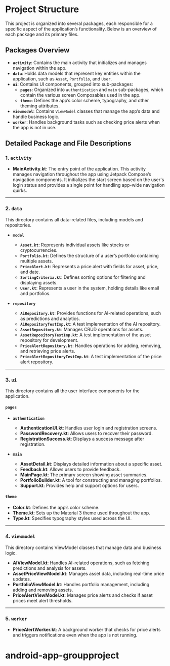 # Project Structure

This project is organized into several packages, each responsible for a specific aspect of the application’s functionality. Below is an overview of each package and its primary files.

## Packages Overview

- **`activity`**: Contains the main activity that initializes and manages navigation within the app.
- **`data`**: Holds data models that represent key entities within the application, such as `Asset`, `Portfolio`, and `User`.
- **`ui`**: Contains UI components, grouped into sub-packages:
  - **`pages`**: Organized into `authentication` and `main` sub-packages, which contain the various screen Composables used in the app.
  - **`theme`**: Defines the app’s color scheme, typography, and other theming attributes.
- **`viewmodel`**: Contains `ViewModel` classes that manage the app’s data and handle business logic.
- **`worker`**: Handles background tasks such as checking price alerts when the app is not in use.

## Detailed Package and File Descriptions

### **1. `activity`**
- **MainActivity.kt**: The entry point of the application. This activity manages navigation throughout the app using Jetpack Compose’s navigation components. It initializes the start screen based on the user's login status and provides a single point for handling app-wide navigation quirks.

---

### **2. `data`**
This directory contains all data-related files, including models and repositories.

- **`model`**
  - **`Asset.kt`**: Represents individual assets like stocks or cryptocurrencies.
  - **`Portfolio.kt`**: Defines the structure of a user’s portfolio containing multiple assets.
  - **`PriceAlert.kt`**: Represents a price alert with fields for asset, price, and date.
  - **`SortingCriteria.kt`**: Defines sorting options for filtering and displaying assets.
  - **`User.kt`**: Represents a user in the system, holding details like email and portfolios.

- **`repository`**
  - **`AiRepository.kt`**: Provides functions for AI-related operations, such as predictions and analytics.
  - **`AiRepositoryTestImp.kt`**: A test implementation of the AI repository.
  - **`AssetRepository.kt`**: Manages CRUD operations for assets.
  - **`AssetRepositoryTestImp.kt`**: A test implementation of the asset repository for development.
  - **`PriceAlertRepository.kt`**: Handles operations for adding, removing, and retrieving price alerts.
  - **`PriceAlertRepositoryTestImp.kt`**: A test implementation of the price alert repository.

---

### **3. `ui`**
This directory contains all the user interface components for the application.

#### **`pages`**
- **`authentication`**
  - **AuthenticationUI.kt**: Handles user login and registration screens.
  - **PasswordRecovery.kt**: Allows users to recover their password.
  - **RegistrationSuccess.kt**: Displays a success message after registration.

- **`main`**
  - **AssetDetail.kt**: Displays detailed information about a specific asset.
  - **Feedback.kt**: Allows users to provide feedback.
  - **MainPage.kt**: The primary screen showing asset summaries.
  - **PortfolioBuilder.kt**: A tool for constructing and managing portfolios.
  - **Support.kt**: Provides help and support options for users.

#### **`theme`**
- **Color.kt**: Defines the app’s color scheme.
- **Theme.kt**: Sets up the Material 3 theme used throughout the app.
- **Type.kt**: Specifies typography styles used across the UI.

---

### **4. `viewmodel`**
This directory contains ViewModel classes that manage data and business logic.

- **AIViewModel.kt**: Handles AI-related operations, such as fetching predictions and analysis for assets.
- **AssetPriceViewModel.kt**: Manages asset data, including real-time price updates.
- **PortfolioViewModel.kt**: Handles portfolio management, including adding and removing assets.
- **PriceAlertViewModel.kt**: Manages price alerts and checks if asset prices meet alert thresholds.

---

### **5. `worker`**
- **PriceAlertWorker.kt**: A background worker that checks for price alerts and triggers notifications even when the app is not running.
# android-app-groupproject
